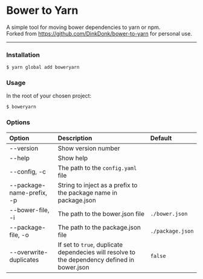 Bower to Yarn
=============

A simple tool for moving bower dependencies to yarn or npm.  
Forked from https://github.com/DinkDonk/bower-to-yarn for personal use. 

---

### Installation

```bash
$ yarn global add boweryarn
```

### Usage

In the root of your chosen project:

```bash
$ boweryarn
```

### Options

| Option    | Description | Default |
| :-------- |:------------| :-------|
| --version | Show version number |  |
| --help | Show help |  |
| --config, -c | The path to the `config.yaml` file |  |
| --package-name-prefix, -p | String to inject as a prefix to the package name in package.json |  |
| --bower-file, -i | The path to the bower.json file | `./bower.json` |
| --package-file, -o | The path to the package.json file | `./package.json` |
| --overwrite-duplicates | If set to `true`, duplicate dependecies will resolve to the dependency defined in bower.json | `false` |
